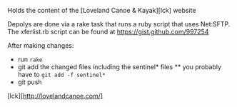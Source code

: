 Holds the content of the [Loveland Canoe & Kayak][lck] website

Depolys are done via a rake task that runs a ruby script that uses Net:SFTP.
The xferlist.rb script can be found at https://gist.github.com/997254

After making changes:

* run `rake`
* git add the changed files including the sentinel* files
** you probably have to `git add -f sentinel*`
* git push

[lck][http://lovelandcanoe.com/]
